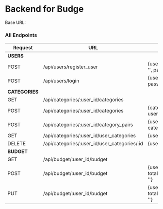 # Backend for Budge
Base URL: 
### All Endpoints
| Request | URL | Body |
|----------|----------|----------|
|<strong>USERS</strong>| |  |
|POST | /api/users/register_user | {username: '', email: '', password: ''} |
|POST | /api/users/login | {username: '', password: ''} |
|<strong>CATEGORIES</strong>|  |  |
|GET | /api/categories/:user_id/categories  | |
|POST | /api/categories/:user_id/categories | {category_name: '', user_id: ''} | 
|POST | /api/categories/:user_id/category_pairs | {user_id: '', category_id: ''} | 
|GET | /api/categories/:user_id/user_categories | {user_id: ''}| 
|DELETE | /api/categories/:user_id/user_categories/:id | {user_category_id: ''} | 
|<strong>BUDGET</strong>| |  |
|GET | /api/budget/:user_id/budget | |
|POST | /api/budget/:user_id/budget| {user_id: '', total_monthly_budget: ''}| 
|PUT |/api/budget/:user_id/budget | {user_id: '', total_monthly_budget: ''} | 
</br>


